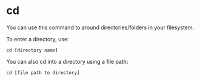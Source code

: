 # cd

You can use this command to around directories/folders in your filesystem.

To enter a directory, use:

```
cd [directory name]
```

You can also cd into a directory using a file path:

```
cd [file path to directory]
```